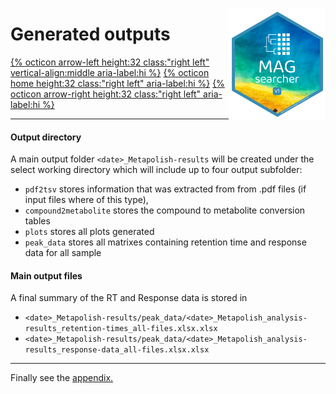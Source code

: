 <a href='https://github.com/AndreHolzer/MAGsearcher'><img src='images/MAGsearcher-hex.png' align="right" height="180" /></a>

# Generated outputs

[{% octicon arrow-left height:32 class:"right left" vertical-align:middle aria-label:hi %}](US_A.md) [{% octicon home height:32 class:"right left" aria-label:hi %}](index.md) [{% octicon arrow-right height:32 class:"right left" aria-label:hi %}](AP.md)

----



#### **Output directory**

 A main output folder `<date>_Metapolish-results` will be created under the select working directory which will include up to four output subfolder:

- `pdf2tsv` stores information that was extracted from from .pdf files (if input files where of this type),
- `compound2metabolite` stores the compound to metabolite conversion tables
- `plots` stores all plots generated
- `peak_data` stores all matrixes containing retention time and response data for all sample



#### **Main output files**

 A final summary of the RT and Response data is stored in 

- `<date>_Metapolish-results/peak_data/<date>_Metapolish_analysis-results_retention-times_all-files.xlsx.xlsx` 
- `<date>_Metapolish-results/peak_data/<date>_Metapolish_analysis-results_response-data_all-files.xlsx.xlsx` 



----
Finally see the [appendix.](AP.md)
